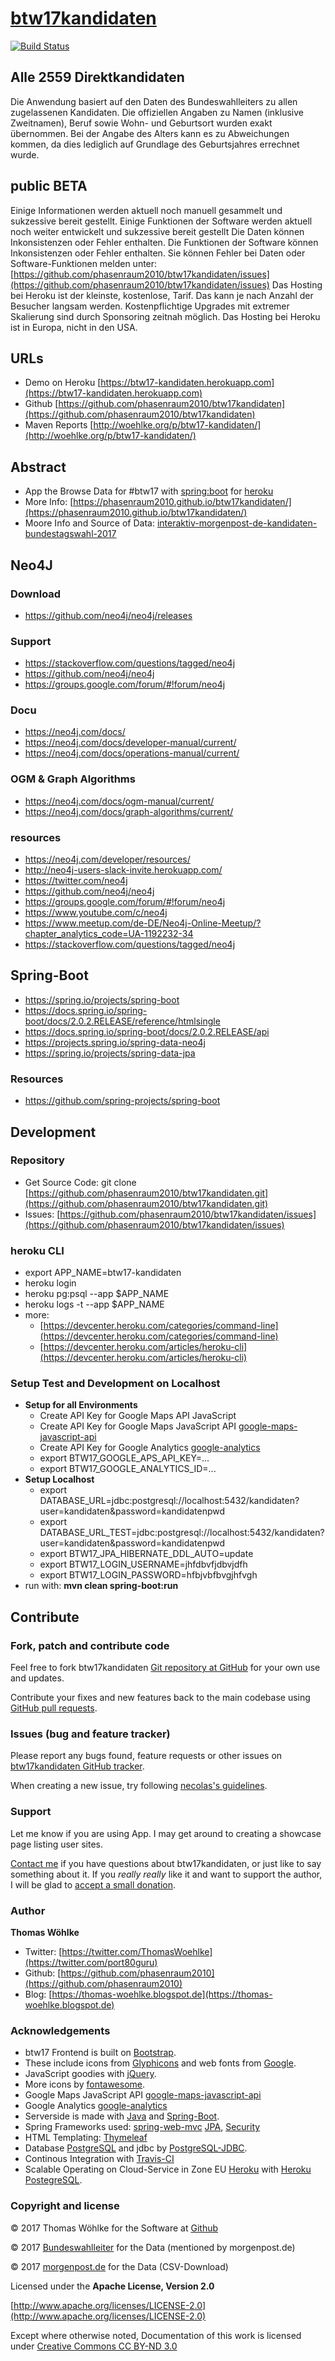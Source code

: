 # [btw17kandidaten](https://github.com/phasenraum2010/btw17kandidaten)

[![Build Status](https://travis-ci.org/phasenraum2010/btw17kandidaten.svg?branch=master)](https://travis-ci.org/phasenraum2010/btw17kandidaten)

## Alle 2559 Direktkandidaten

Die Anwendung basiert auf den Daten des Bundeswahlleiters zu allen zugelassenen Kandidaten. 
Die offiziellen Angaben zu Namen (inklusive Zweitnamen), Beruf sowie Wohn- und Geburtsort wurden exakt übernommen. 
Bei der Angabe des Alters kann es zu Abweichungen kommen, da dies lediglich auf Grundlage des Geburtsjahres errechnet wurde.

## public BETA

Einige Informationen werden aktuell noch manuell gesammelt und sukzessive bereit gestellt.
Einige Funktionen der Software werden aktuell noch weiter entwickelt und sukzessive bereit gestellt
Die Daten können Inkonsistenzen oder Fehler enthalten.
Die Funktionen der Software können Inkonsistenzen oder Fehler enthalten.
Sie können Fehler bei Daten oder Software-Funktionen melden unter: [https://github.com/phasenraum2010/btw17kandidaten/issues](https://github.com/phasenraum2010/btw17kandidaten/issues)
Das Hosting bei Heroku ist der kleinste, kostenlose, Tarif. Das kann je nach Anzahl der Besucher langsam werden. 
Kostenpflichtige Upgrades mit extremer Skalierung sind durch Sponsoring zeitnah möglich.
Das Hosting bei Heroku ist in Europa, nicht in den USA.

## URLs
+ Demo on Heroku [https://btw17-kandidaten.herokuapp.com](https://btw17-kandidaten.herokuapp.com)
+ Github [https://github.com/phasenraum2010/btw17kandidaten](https://github.com/phasenraum2010/btw17kandidaten)
+ Maven Reports [http://woehlke.org/p/btw17-kandidaten/](http://woehlke.org/p/btw17-kandidaten/)

## Abstract
+ App the Browse Data for #btw17 with [spring:boot](https://projects.spring.io/spring-boot/) for [heroku](https://heroku.com)
+ More Info: [https://phasenraum2010.github.io/btw17kandidaten/](https://phasenraum2010.github.io/btw17kandidaten/)
+ Moore Info and Source of Data: [interaktiv-morgenpost-de-kandidaten-bundestagswahl-2017][interaktiv-morgenpost-de-kandidaten-bundestagswahl-2017]

## Neo4J

### Download
* https://github.com/neo4j/neo4j/releases

### Support
* https://stackoverflow.com/questions/tagged/neo4j
* https://github.com/neo4j/neo4j
* https://groups.google.com/forum/#!forum/neo4j

### Docu
* https://neo4j.com/docs/
* https://neo4j.com/docs/developer-manual/current/
* https://neo4j.com/docs/operations-manual/current/

### OGM & Graph Algorithms
* https://neo4j.com/docs/ogm-manual/current/
* https://neo4j.com/docs/graph-algorithms/current/

### resources
* https://neo4j.com/developer/resources/
* http://neo4j-users-slack-invite.herokuapp.com/
* https://twitter.com/neo4j
* https://github.com/neo4j/neo4j
* https://groups.google.com/forum/#!forum/neo4j
* https://www.youtube.com/c/neo4j
* https://www.meetup.com/de-DE/Neo4j-Online-Meetup/?chapter_analytics_code=UA-1192232-34
* https://stackoverflow.com/questions/tagged/neo4j

## Spring-Boot

* https://spring.io/projects/spring-boot
* https://docs.spring.io/spring-boot/docs/2.0.2.RELEASE/reference/htmlsingle
* https://docs.spring.io/spring-boot/docs/2.0.2.RELEASE/api
* https://projects.spring.io/spring-data-neo4j
* https://spring.io/projects/spring-data-jpa

### Resources
* https://github.com/spring-projects/spring-boot

## Development 

### Repository
- Get Source Code: git clone [https://github.com/phasenraum2010/btw17kandidaten.git](https://github.com/phasenraum2010/btw17kandidaten.git)
- Issues: [https://github.com/phasenraum2010/btw17kandidaten/issues](https://github.com/phasenraum2010/btw17kandidaten/issues)

### heroku CLI
- export APP_NAME=btw17-kandidaten
- heroku login
- heroku pg:psql --app $APP_NAME
- heroku logs -t --app $APP_NAME
- more: 
  - [https://devcenter.heroku.com/categories/command-line](https://devcenter.heroku.com/categories/command-line)
  - [https://devcenter.heroku.com/articles/heroku-cli](https://devcenter.heroku.com/articles/heroku-cli)


### Setup Test and Development on Localhost
- **Setup for all Environments**
  - Create API Key for Google Maps API JavaScript
  - Create API Key for Google Maps JavaScript API [google-maps-javascript-api][google-maps-javascript-api]
  - Create API Key for Google Analytics [google-analytics][google-analytics]
  - export BTW17_GOOGLE_APS_API_KEY=...
  - export BTW17_GOOGLE_ANALYTICS_ID=...
- **Setup Localhost**
  - export DATABASE_URL=jdbc:postgresql://localhost:5432/kandidaten?user=kandidaten&password=kandidatenpwd
  - export DATABASE_URL_TEST=jdbc:postgresql://localhost:5432/kandidaten?user=kandidaten&password=kandidatenpwd
  - export BTW17_JPA_HIBERNATE_DDL_AUTO=update
  - export BTW17_LOGIN_USERNAME=jhfdbvfjdbvjdfh
  - export BTW17_LOGIN_PASSWORD=hfbjvbfbvgjhfvgh
- run with: **mvn clean spring-boot:run**

## Contribute

### Fork, patch and contribute code

Feel free to fork btw17kandidaten [Git repository at GitHub][btw17kandidaten-github] for your own use and
updates.

Contribute your fixes and new features back to the main codebase using
[GitHub pull requests][github-pull-req].

[btw17kandidaten-github]: https://github.com/phasenraum2010/btw17kandidaten/
[github-pull-req]: http://help.github.com/articles/using-pull-requests

### Issues (bug and feature tracker)

Please report any bugs found, feature requests or other issues on
[btw17kandidaten GitHub tracker][btw17kandidaten-issues].

When creating a new issue, try following [necolas's guidelines][issue-guidelines].

[btw17kandidaten-issues]: https://github.com/phasenraum2010/btw17kandidaten/issues
[issue-guidelines]: http://github.com/necolas/issue-guidelines/#readme

### Support

Let me know if you are using App. I may get around to creating a showcase page listing user sites.

[Contact me][av-site] if you have questions about btw17kandidaten, or just like to say something about it.
If you _really really_ like it and want to support the author, I will be glad to
[accept a small donation][donate].

[av-site]: https://twitter.com/ThomasWoehlke
[donate]: https://www.paypal.me/ThomasWoehlke

### Author  

**Thomas Wöhlke**
+ Twitter: [https://twitter.com/ThomasWoehlke](https://twitter.com/port80guru)
+ Github: [https://github.com/phasenraum2010](https://github.com/phasenraum2010)
+ Blog: [https://thomas-woehlke.blogspot.de](https://thomas-woehlke.blogspot.de)

### Acknowledgements

+ btw17 Frontend is built on [Bootstrap][bootstrap].
+ These include icons from [Glyphicons][glyphicons] and web fonts from [Google][webfonts].
+ JavaScript goodies with [jQuery][jquery].
+ More icons by [fontawesome][fontawesome].
+ Google Maps JavaScript API [google-maps-javascript-api][google-maps-javascript-api]
+ Google Analytics [google-analytics][google-analytics]
+ Serverside is made with [Java][java] and [Spring-Boot][spring-boot].
+ Spring Frameworks used: [spring-web-mvc][spring-web-mvc] [JPA][spring-data-jpa], [Security][spring-security]
+ HTML Templating: [Thymeleaf][thymeleaf]
+ Database [PostgreSQL][postgresql] and jdbc by [PostgreSQL-JDBC][postgresql-jdbc].
+ Continous Integration with [Travis-CI][travis-ci]
+ Scalable Operating on Cloud-Service in Zone EU [Heroku][heroku] with [Heroku PostegreSQL][postgresql-heroku].

[java]: http://www.oracle.com/technetwork/java/javase/downloads/index.html
[fontawesome]: http://fontawesome.io/icons/
[postgresql-jdbc]: https://jdbc.postgresql.org/
[postgresql]: https://www.postgresql.org/
[heroku]: https://heroku.com/
[travis-ci]: https://travis-ci.org/
[postgresql-heroku]: https://devcenter.heroku.com/categories/heroku-postgres/
[spring-web-mvc]: http://projects.spring.io/spring-framework/
[spring-boot]: https://projects.spring.io/spring-boot/
[spring-data-jpa]: http://projects.spring.io/spring-data-jpa/
[spring-security]: http://projects.spring.io/spring-security/
[thymeleaf]: http://www.thymeleaf.org/doc/tutorials/2.1/thymeleafspring.html
[bootstrap]: https://getbootstrap.com/docs/3.3/
[glyphicons]: http://glyphicons.com/
[webfonts]: http://www.google.com/webfonts/
[jquery]: http://jquery.org
[google-analytics]: https://analytics.google.com/analytics/web/
[google-maps-javascript-api]: https://developers.google.com/maps/documentation/javascript/
[interaktiv-morgenpost-de-kandidaten-bundestagswahl-2017]: https://interaktiv.morgenpost.de/kandidaten-bundestagswahl-2017/

### Copyright and license

&copy; 2017 Thomas Wöhlke for the Software at [Github](https://github.com/phasenraum2010/btw17kandidaten)

&copy; 2017 [Bundeswahlleiter](https://www.bundeswahlleiter.de/dam/jcr/4d632553-d0be-4a4a-acde-5bb985a6302c/btw17_kandidaten.zip) for the Data (mentioned by morgenpost.de)

&copy; 2017 [morgenpost.de][interaktiv-morgenpost-de-kandidaten-bundestagswahl-2017] for the Data (CSV-Download)

Licensed under the **Apache License, Version 2.0**

[http://www.apache.org/licenses/LICENSE-2.0](http://www.apache.org/licenses/LICENSE-2.0)

Except where otherwise noted, Documentation of this work is licensed under 
[Creative Commons CC BY-ND 3.0](http://creativecommons.org/licenses/by-nd/3.0/)











